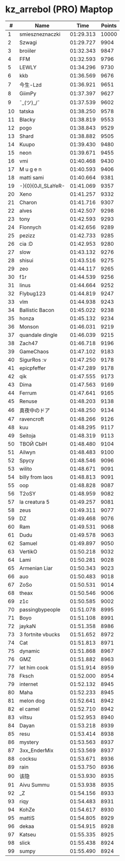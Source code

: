 # kz_arrebol (PRO) Maptop

|  # | Name | Time | Points |
|-------------- | -------------- | -------------- | -------------- | 
| 1 | smieszneznaczki | 01:29.313 | 10000 | 
| 2 | Szwagi | 01:29.727 | 9904 | 
| 3 | broiiler | 01:32.343 | 9847 | 
| 4 | FFM | 01:32.593 | 9796 | 
| 5 | LEWLY | 01:34.296 | 9730 | 
| 6 | kkb | 01:36.569 | 9676 | 
| 7 | 今生-Lzd | 01:36.921 | 9651 | 
| 8 | GiimPy | 01:37.397 | 9627 | 
| 9 | ¯\_(ツ)_/¯ | 01:37.539 | 9602 | 
| 10 | tatska | 01:38.250 | 9578 | 
| 11 | Blacky | 01:38.819 | 9553 | 
| 12 | pogo | 01:38.843 | 9529 | 
| 13 | Shard | 01:38.882 | 9505 | 
| 14 | Kuupo | 01:39.430 | 9480 | 
| 15 | neon | 01:39.671 | 9455 | 
| 16 | vmi | 01:40.468 | 9430 | 
| 17 | M u g e n | 01:40.593 | 9406 | 
| 18 | matti sami | 01:40.664 | 9381 | 
| 19 | -}{0}{0JI_SLaYeR- | 01:41.069 | 9357 | 
| 20 | Xeno | 01:41.257 | 9332 | 
| 21 | Charon | 01:41.716 | 9307 | 
| 22 | alves | 01:42.507 | 9298 | 
| 23 | tony | 01:42.593 | 9293 | 
| 24 | Flonnych | 01:42.656 | 9289 | 
| 25 | pezizz | 01:42.733 | 9285 | 
| 26 | cia :D | 01:42.953 | 9280 | 
| 27 | slow | 01:43.132 | 9276 | 
| 28 | shisui | 01:43.516 | 9275 | 
| 29 | zeo | 01:44.117 | 9265 | 
| 30 | f1r | 01:44.539 | 9256 | 
| 31 | linus | 01:44.664 | 9252 | 
| 32 | Flybug123 | 01:44.819 | 9247 | 
| 33 | vlm | 01:44.938 | 9243 | 
| 34 | Ballistic Bacon | 01:45.022 | 9238 | 
| 35 | honza | 01:45.132 | 9234 | 
| 36 | Monson | 01:46.031 | 9219 | 
| 37 | quandale dingle | 01:46.039 | 9215 | 
| 38 | Zach47 | 01:46.718 | 9196 | 
| 39 | GameChaos | 01:47.102 | 9183 | 
| 40 | SigurRos :v | 01:47.250 | 9178 | 
| 41 | epicpfeffer | 01:47.289 | 9178 | 
| 42 | qik | 01:47.555 | 9173 | 
| 43 | Dima | 01:47.563 | 9169 | 
| 44 | Ferrum | 01:47.641 | 9165 | 
| 45 | Renuse | 01:48.203 | 9138 | 
| 46 | 真夜中のドア | 01:48.250 | 9134 | 
| 47 | ravencroft | 01:48.266 | 9126 | 
| 48 | kuu | 01:48.295 | 9117 | 
| 49 | Seitoja | 01:48.319 | 9113 | 
| 50 | ТВОЙ СЫН | 01:48.480 | 9104 | 
| 51 | Ailwyn | 01:48.483 | 9100 | 
| 52 | Spycy | 01:48.546 | 9096 | 
| 53 | wilito | 01:48.671 | 9091 | 
| 54 | billy from laos | 01:48.813 | 9091 | 
| 55 | oop | 01:48.828 | 9087 | 
| 56 | T2oSY | 01:48.959 | 9082 | 
| 57 | la creatura 5 | 01:49.257 | 9081 | 
| 58 | zeus | 01:49.311 | 9077 | 
| 59 | DZ | 01:49.468 | 9076 | 
| 60 | Ram | 01:49.531 | 9068 | 
| 61 | Dudu | 01:49.578 | 9063 | 
| 62 | Samuel | 01:49.897 | 9050 | 
| 63 | VertikO | 01:50.218 | 9032 | 
| 64 | Lami | 01:50.281 | 9028 | 
| 65 | Armenian Liar | 01:50.343 | 9023 | 
| 66 | auo | 01:50.483 | 9018 | 
| 67 | ZoSo | 01:50.531 | 9014 | 
| 68 | theax | 01:50.546 | 9006 | 
| 69 | z1c | 01:50.585 | 9002 | 
| 70 | passingbypeople | 01:51.078 | 8995 | 
| 71 | Boyo | 01:51.108 | 8991 | 
| 72 | jaykaN | 01:51.358 | 8986 | 
| 73 | 3 fortnite vbucks | 01:51.652 | 8972 | 
| 74 | Cat | 01:51.813 | 8971 | 
| 75 | dynamic | 01:51.868 | 8967 | 
| 76 | GMZ | 01:51.882 | 8963 | 
| 77 | let him cook | 01:51.914 | 8959 | 
| 78 | Fksch | 01:52.000 | 8954 | 
| 79 | internet | 01:52.132 | 8945 | 
| 80 | Maha | 01:52.233 | 8945 | 
| 81 | melon dog | 01:52.641 | 8942 | 
| 82 | el camel | 01:52.710 | 8942 | 
| 83 | viltsu | 01:52.953 | 8940 | 
| 84 | Dayan | 01:53.218 | 8939 | 
| 85 | resu | 01:53.414 | 8938 | 
| 86 | mystery | 01:53.563 | 8937 | 
| 87 | 3xx_EnderMix | 01:53.569 | 8937 | 
| 88 | cocksu | 01:53.671 | 8936 | 
| 89 | rain | 01:53.750 | 8936 | 
| 90 | 该隐 | 01:53.930 | 8935 | 
| 91 | Aivu Summu | 01:53.938 | 8935 | 
| 92 | _Z | 01:54.156 | 8933 | 
| 93 | riqy | 01:54.483 | 8931 | 
| 94 | KohZe | 01:54.617 | 8930 | 
| 95 | mattiS | 01:54.805 | 8929 | 
| 96 | dekaa | 01:54.915 | 8928 | 
| 97 | Katseu | 01:55.335 | 8925 | 
| 98 | slick | 01:55.438 | 8924 | 
| 99 | sumpy | 01:55.490 | 8924 | 

